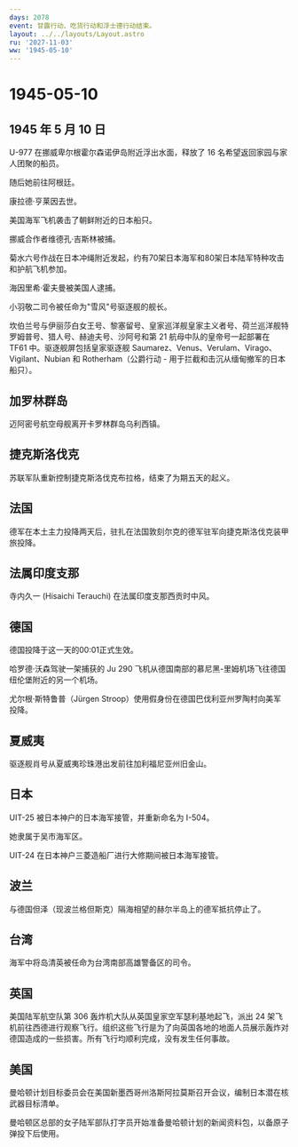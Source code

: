 ```yaml
---
days: 2078
event: 甘露行动、吃货行动和浮士德行动结束。
layout: ../../layouts/Layout.astro
ru: '2027-11-03'
ww: '1945-05-10'
---
```


# 1945-05-10

## 1945 年 5 月 10 日

U-977 在挪威卑尔根霍尔森诺伊岛附近浮出水面，释放了 16
名希望返回家园与家人团聚的船员。

随后她前往阿根廷。

康拉德·亨莱因去世。

美国海军飞机袭击了朝鲜附近的日本船只。

挪威合作者维德孔·吉斯林被捕。

菊水六号作战在日本冲绳附近发起，约有70架日本海军和80架日本陆军特种攻击和护航飞机参加。

海因里希·霍夫曼被美国人逮捕。

小羽敬二司令被任命为"雪风"号驱逐舰的舰长。

坎伯兰号与伊丽莎白女王号、黎塞留号、皇家巡洋舰皇家主义者号、荷兰巡洋舰特罗姆普号、猎人号、赫迪夫号、沙阿号和第
21 航母中队的皇帝号一起部署在 TF61 中。驱逐舰屏包括皇家驱逐舰
Saumarez、Venus、Verulam、Virago、Vigilant、Nubian 和
Rotherham（公爵行动 - 用于拦截和击沉从缅甸撤军的日本船只）。

## 加罗林群岛

迈阿密号航空母舰离开卡罗林群岛乌利西镇。

## 捷克斯洛伐克

苏联军队重新控制捷克斯洛伐克布拉格，结束了为期五天的起义。

## 法国

德军在本土主力投降两天后，驻扎在法国敦刻尔克的德军驻军向捷克斯洛伐克装甲旅投降。

## 法属印度支那

寺内久一 (Hisaichi Terauchi) 在法属印度支那西贡时中风。

## 德国

德国投降于这一天的00:01正式生效。

哈罗德·沃森驾驶一架捕获的 Ju 290
飞机从德国南部的慕尼黑-里姆机场飞往德国纽伦堡附近的另一个机场。

尤尔根·斯特鲁普（Jürgen
Stroop）使用假身份在德国巴伐利亚州罗陶村向美军投降。

## 夏威夷

驱逐舰肖号从夏威夷珍珠港出发前往加利福尼亚州旧金山。

## 日本

UIT-25 被日本神户的日本海军接管，并重新命名为 I-504。

她隶属于吴市海军区。

UIT-24 在日本神户三菱造船厂进行大修期间被日本海军接管。

## 波兰

与德国但泽（现波兰格但斯克）隔海相望的赫尔半岛上的德军抵抗停止了。

## 台湾

海军中将岛清英被任命为台湾南部高雄警备区的司令。

## 英国

美国陆军航空队第 306 轰炸机大队从英国皇家空军瑟利基地起飞，派出 24
架飞机前往西德进行观察飞行。组织这些飞行是为了向英国各地的地面人员展示轰炸对德国造成的一些损害。所有飞行均顺利完成，没有发生任何事故。

## 美国

曼哈顿计划目标委员会在美国新墨西哥州洛斯阿拉莫斯召开会议，编制日本潜在核武器目标清单。

曼哈顿区总部的女子陆军部队打字员开始准备曼哈顿计划的新闻资料包，以备原子弹投下后使用。